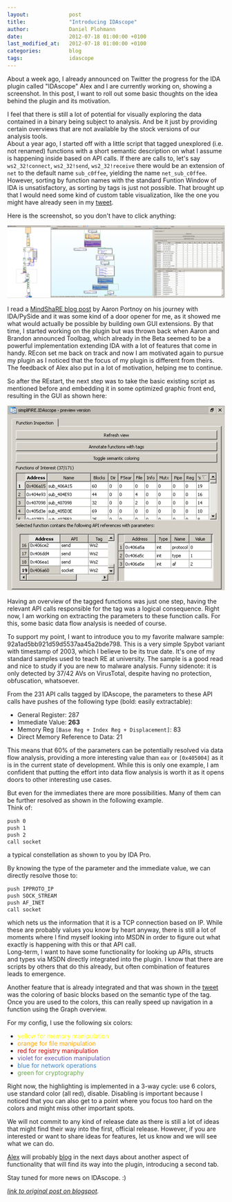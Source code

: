 ```yaml
---
layout:             post
title:              "Introducing IDAscope"
author:             Daniel Plohmann
date:               2012-07-18 01:00:00 +0100
last_modified_at:   2012-07-18 01:00:00 +0100
categories:         blog
tags:               idascope
---
```


About a week ago, I already announced on Twitter the progress for the IDA plugin called "IDAscope" Alex and I are currently working on, showing a screenshot. In this post, I want to roll out some basic thoughts on the idea behind the plugin and its motivation.

I feel that there is still a lot of potential for visually exploring the data contained in a binary being subject to analysis. And be it just by providing certain overviews that are not available by the stock versions of our analysis tools.  
About a year ago, I started off with a little script that tagged unexplored (i.e. not renamed) functions with a short semantic description on what I assume is happening inside based on API calls. 
If there are calls to, let's say `ws2_32!connect`, `ws2_32!send`, `ws2_32!receive` there would be an extension of `net` to the default name `sub_c0ffee`, yielding the name `net_sub_c0ffee`. 
However, sorting by function names with the standard Funtion Window of IDA is unsatisfactory, as sorting by tags is just not possible. 
That brought up that I would need some kind of custom table visualization, like the one you might have already seen in my [tweet][tweet on visualiation]. 

Here is the screenshot, so you don't have to click anything:

[![Screenshot of IDAscope](/images/20120718/IDAscope_first_preview.png "Screenshot of IDAscope")](/images/20120718/IDAscope_first_preview.png)

I read a [MindShaRE blog post][mindshare blog] by Aaron Portnoy on his journey with IDA/PySide and it was some kind of a door opener for me, as it showed me what would actually be possible by building own GUI extensions. 
By that time, I started working on the plugin but was thrown back when Aaron and Brandon announced Toolbag, which already in the Beta seemed to be a powerful implementation extending IDA with a lot of features that come in handy.
REcon set me back on track and now I am motivated again to pursue my plugin as I noticed that the focus of my plugin is different from theirs. 
The feedback of Alex also put in a lot of motivation, helping me to continue.

So after the REstart, the next step was to take the basic existing script as mentioned before and embedding it in some optimized graphic front end, resulting in the GUI as shown here:

[![Function Inspection](/images/20120718/parameters.png "Current state of Function Inspection.")](/images/20120718/parameters.png)

Having an overview of the tagged functions was just one step, having the relevant API calls responsible for the tag was a logical consequence. 
Right now, I am working on extracting the parameters to these function calls. For this, some basic data flow analysis is needed of course.

To support my point, I want to introduce you to my favorite malware sample: 92a1ad5bb921d59d5537aa45a2bde798. 
This is a very simple Spybot variant with timestamp of 2003, which I believe to be its true date. 
It's one of my standard samples used to teach RE at university. 
The sample is a good read and nice to study if you are new to malware analysis. 
Funny sidenote: it is only detected by 37/42 AVs on VirusTotal, despite having no protection, obfuscation, whatsoever.

From the 231 API calls tagged by IDAscope, the parameters to these API calls have pushes of the following type (bold: easily extractable):
 * General Register:  287
 * Immediate Value: **263**
 * Memory Reg `[Base Reg + Index Reg + Displacement]`: 83
 * Direct Memory Reference to Data: 21

This means that 60% of the parameters can be potentially resolved via data flow analysis, providing a more interesting value than `eax` or `[0x405004]` as it is in the current state of development. 
While this is only one example, I am confident that putting the effort into data flow analysis is worth it as it opens doors to other interesting use cases.

But even for the immediates there are more possibilities. Many of them can be further resolved as shown in the following example.  
Think of: 
```
push 0
push 1
push 2
call socket
```
a typical constellation as shown to you by IDA Pro.

By knowing the type of the parameter and the immediate value, we can directly resolve those to: 
```
push IPPROTO_IP
push SOCK_STREAM
push AF_INET
call socket
```
which nets us the information that it is a TCP connection based on IP. 
While these are probably values you know by heart anyway, there is still a lot of moments where I find myself looking into MSDN in order to figure out what exactly is happening with this or that API call.  
Long-term, I want to have some functionality for looking up APIs, structs and types via MSDN directly integrated into the plugin. I know that there are scripts by others that do this already, but often combination of features leads to emergence.

Another feature that is already integrated and that was shown in the [tweet][tweet on coloring] was the coloring of basic blocks based on the semantic type of the tag. Once you are used to the colors, this can really speed up navigation in a function using the Graph overview.

For my config, I use the following six colors:
 * <span style="color: yellow;">yellow for memory manipulation</span>
 * <span style="color: orange;">orange for file manipulation</span>
 * <span style="color: #cc0000;">red for registry manipulation</span>
 * <span style="color: #674ea7;">violet for execution manipulation</span>
 * <span style="color: #3d85c6;">blue for network operations</span>
 * <span style="color: #6aa84f;">green for cryptography</span>

Right now, the highlighting is implemented in a 3-way cycle: use 6 colors, use standard color (all red), disable. 
Disabling is important because I noticed that you can also get to a point where you focus too hard on the colors and might miss other important spots.

We will not commit to any kind of release date as there is still a lot of ideas that might find their way into the first, official release. 
However, if you are interested or want to share ideas for features, let us know and we will see what we can do. 

[Alex][alex twitter] will probably [blog][alex blog] in the next days about another aspect of functionality that will find its way into the plugin, introducing a second tab.

Stay tuned for more news on IDAscope. :)

*[link to original post on blogspot][blogspot post].*


[tweet on visualiation]: https://twitter.com/push_pnx/status/223705204799971330
[tweet on coloring]: https://twitter.com/push_pnx/status/223705204799971330
[alex twitter]: https://twitter.com/nullandnull
[alex blog]: http://hooked-on-mnemonics.blogspot.de/
[mindshare blog]: http://dvlabs.tippingpoint.com/blog/2012/02/25/mindshare-yo-dawg-i-heard-you-like-reversing
[blogspot post]: https://pnx-tf.blogspot.com/2012/07/introducing-idascope.html